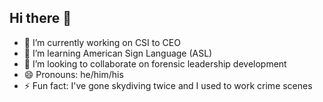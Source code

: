 ## Hi there 👋

- 🔭 I’m currently working on CSI to CEO
- 🌱 I’m learning American Sign Language (ASL)
- 👯 I’m looking to collaborate on forensic leadership development
- 😄 Pronouns: he/him/his
- ⚡ Fun fact: I've gone skydiving twice and I used to work crime scenes

